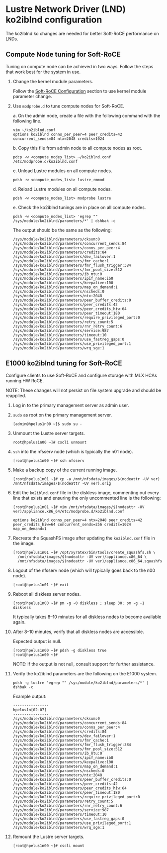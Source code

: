 # Lustre Network Driver (LND) ko2iblnd configuration

The ko2iblnd.ko changes are needed for better Soft-RoCE performance on LNDs.

## Compute Node tuning for Soft-RoCE

Tuning on compute node can be achieved in two ways. Follow the steps that work best for the system in use.

1. Change the kernel module parameters.

   Follow the [Soft-RoCE Configuration](./softroce_on_HPE_Slingshot_200Gbps.md#configuration) section to use kernel module parameter change.

2. Use `modprobe.d` to tune compute nodes for Soft-RoCE.

   a. On the admin node, create a file with the following command with the following line.

      ```screen
      vim ~/ko2iblnd.conf
      options ko2iblnd conns_per_peer=4 peer_credits=42 concurrent_sends=84 ntx=2048 credits=1024
      ```

   b. Copy this file from admin node to all compute nodes as root.

      ```screen
      pdcp -w <compute_nodes_list> ~/ko2iblnd.conf /etc/modprobe.d/ko2iblnd.conf
      ```

   c. Unload Lustre modules on all compute nodes.

      ```screen
      pdsh -w <compute_nodes_list> lustre_rmmod
      ```

   d. Reload Lustre modules on all compute nodes.

      ```screen
      pdsh -w <compute_nodes_list> modprobe lustre
      ```

   e. Check the ko2iblnd tunings are in place on all compute nodes.

      ```screen
      pdsh -w <compute_nodes_list> 'egrep "" /sys/module/ko2iblnd/parameters/*' | dshbak -c
      ```

      The output should be the same as the following:

      ```console
      /sys/module/ko2iblnd/parameters/cksum:0
      /sys/module/ko2iblnd/parameters/concurrent_sends:84
      /sys/module/ko2iblnd/parameters/conns_per_peer:4
      /sys/module/ko2iblnd/parameters/credits:84
      /sys/module/ko2iblnd/parameters/dev_failover:1
      /sys/module/ko2iblnd/parameters/fmr_cache:1
      /sys/module/ko2iblnd/parameters/fmr_flush_trigger:384
      /sys/module/ko2iblnd/parameters/fmr_pool_size:512
      /sys/module/ko2iblnd/parameters/ib_mtu:0
      /sys/module/ko2iblnd/parameters/ipif_name:ib0
      /sys/module/ko2iblnd/parameters/keepalive:100
      /sys/module/ko2iblnd/parameters/map_on_demand:1
      /sys/module/ko2iblnd/parameters/nscheds:0
      /sys/module/ko2iblnd/parameters/ntx:2048
      /sys/module/ko2iblnd/parameters/peer_buffer_credits:0
      /sys/module/ko2iblnd/parameters/peer_credits:42
      /sys/module/ko2iblnd/parameters/peer_credits_hiw:64
      /sys/module/ko2iblnd/parameters/peer_timeout:180
      /sys/module/ko2iblnd/parameters/require_privileged_port:0
      /sys/module/ko2iblnd/parameters/retry_count:5
      /sys/module/ko2iblnd/parameters/rnr_retry_count:6
      /sys/module/ko2iblnd/parameters/service:987
      /sys/module/ko2iblnd/parameters/timeout:10
      /sys/module/ko2iblnd/parameters/use_fastreg_gaps:0
      /sys/module/ko2iblnd/parameters/use_privileged_port:1
      /sys/module/ko2iblnd/parameters/wrq_sge:1
      ```

## E1000 ko2iblnd tuning for Soft-RoCE

Configure clients to use Soft-RoCE and configure storage with MLX HCAs running HW RoCE.

NOTE: These changes will not persist on file system upgrade and should be reapplied.

1. Log in to the primary management server as admin user.

2. `sudo` as root on the primary management server.

   ```screen
   [admin@hpelus1n00 ~]$ sudo su -
   ```

3. Unmount the Lustre server targets.

   ```console
   root@hpelus1n00 ~]# cscli unmount
   ```

4. `ssh` into the nfsserv node (which is typically the n01 node).

   ```console
   [root@hpelus1n00 ~]# ssh nfsserv
   ```

5. Make a backup copy of the current running image.

   ```console
   [root@hpelus1n01 ~]# cp -a /mnt/nfsdata/images/$(nodeattr -UV ver) /mnt/nfsdata/images/$(nodeattr -UV ver).orig
   ```

6. Edit the `ko2iblnd.conf` file in the diskless image,
   commenting out every line that exists and ensuring the only uncommented line is the following:

   ```console
   [root@hpelus1n01 ~]# vim /mnt/nfsdata/images/$(nodeattr -UV ver)/appliance.x86_64/etc/modprobe.d/ko2iblnd.conf

   options ko2iblnd conns_per_peer=4 ntx=2048 peer_credits=42 peer_credits_hiw=64 concurrent_sends=256 credits=1024 map_on_demand=1
   ```

7. Recreate the SquashFS image after updating the `ko2iblnd.conf` file in the image.

   ```console
   [root@hpelus1n01 ~]# /opt/xyratex/bin/tools/create_squashfs.sh \
     /mnt/nfsdata/images/$(nodeattr -UV ver)/appliance.x86_64 \
     /mnt/nfsdata/images/$(nodeattr -UV ver)/appliance.x86_64.squashfs
   ```

8. Logout of the nfsserv node (which will typically goes back to the n00 node).

   ```console
   [root@hpelus1n01 ~]# exit
   ```

9. Reboot all diskless server nodes.

   ```console
   [root@hpelus1n00 ~]# pm -g -0 diskless ; sleep 30; pm -g -1 diskless
   ```

   It typically takes 8–10 minutes for all diskless nodes to become available again.

10. After 8–10 minutes, verify that all diskless nodes are accessible.

    Expected output is null.

    ```console
    [root@hpelus1n00 ~]# pdsh -g diskless true
    [root@hpelus1n00 ~]#
    ```

    NOTE: If the output is not null, consult support for further assistance.

11. Verify the ko2iblnd parameters are the following on the E1000 system.

    ```console
    pdsh -g lustre 'egrep "" /sys/module/ko2iblnd/parameters/*' | dshbak -c
    ```

    Example output:

    ```console
    ----------------
    hpelus1n[02-07]
    ----------------
    /sys/module/ko2iblnd/parameters/cksum:0
    /sys/module/ko2iblnd/parameters/concurrent_sends:84
    /sys/module/ko2iblnd/parameters/conns_per_peer:4
    /sys/module/ko2iblnd/parameters/credits:84
    /sys/module/ko2iblnd/parameters/dev_failover:1
    /sys/module/ko2iblnd/parameters/fmr_cache:1
    /sys/module/ko2iblnd/parameters/fmr_flush_trigger:384
    /sys/module/ko2iblnd/parameters/fmr_pool_size:512
    /sys/module/ko2iblnd/parameters/ib_mtu:0
    /sys/module/ko2iblnd/parameters/ipif_name:ib0
    /sys/module/ko2iblnd/parameters/keepalive:100
    /sys/module/ko2iblnd/parameters/map_on_demand:1
    /sys/module/ko2iblnd/parameters/nscheds:0
    /sys/module/ko2iblnd/parameters/ntx:2048
    /sys/module/ko2iblnd/parameters/peer_buffer_credits:0
    /sys/module/ko2iblnd/parameters/peer_credits:42
    /sys/module/ko2iblnd/parameters/peer_credits_hiw:64
    /sys/module/ko2iblnd/parameters/peer_timeout:180
    /sys/module/ko2iblnd/parameters/require_privileged_port:0
    /sys/module/ko2iblnd/parameters/retry_count:5
    /sys/module/ko2iblnd/parameters/rnr_retry_count:6
    /sys/module/ko2iblnd/parameters/service:987
    /sys/module/ko2iblnd/parameters/timeout:10
    /sys/module/ko2iblnd/parameters/use_fastreg_gaps:0
    /sys/module/ko2iblnd/parameters/use_privileged_port:1
    /sys/module/ko2iblnd/parameters/wrq_sge:1
    ```

12. Remount the Lustre server targets.

    ```console
    [root@hpelus1n00 ~]# cscli mount
    ```
